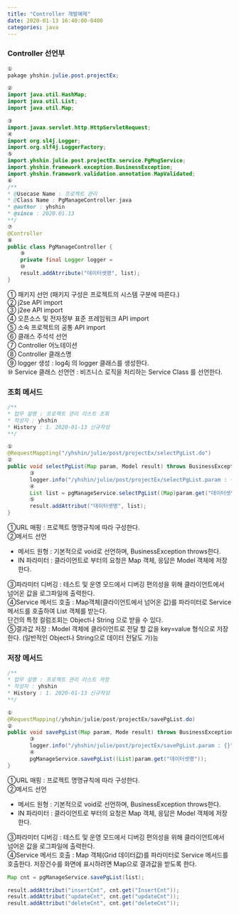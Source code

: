 ```yaml
---
title: "Controller 개발예제"
date: 2020-01-13 16:40:00-0400
categories: java
---
```


### Controller 선언부 

```java
①
pakage yhshin.julie.post.projectEx;

②
import java.util.HashMap;
import java.util.List;
import java.util.Map;

③
import.javax.servlet.http.HttpServletRequest;
④
import org.sl4j.Logger;
import.org.slf4j.LoggerFactory;
⑤
import.yhshin.julie.post.projectEx.service.PgMngService;
import.yhshin.framework.exception.BusinessException;
import.yhshin.framework.validation.annotation.MapValidated;
⑥
/**
* @Usecase Name : 프로젝트 관리 
* @Class Name : PgManageController.java
* @author : yhshin
* @since : 2020.01.13
**/
⑦
@Controller
⑧
public class PgManageController {
    ⑨
    private final Logger logger = 
    ⑩ 
    result.addAtrribute("데이터셋명", list);
}
```
  
① 패키지 선언 (패키지 구성은 프로젝트의 시스템 구분에 따른다.)        
② j2se API import         
③ j2ee API import         
④ 오픈소스 및 전자정부 표준 프레임워크 API import        
⑤ 소속 프로젝트의 공통 API import            
⑥ 클래스 주석석 선언        
⑦ Controller 어노테이션                  
⑧ Controller 클래스명       
⑨ logger 생성 : log4j 의 logger 클래스를 생성한다.         
⑩ Service 클래스 선언언 : 비즈니스 로직을 처리하는 Service Class 를 선언한다. 

### 조회 메서드 
```java
/**
* 업무 설명 : 프로젝트 관리 리스트 조회
* 작성자 : yhshin
* History : 1. 2020-01-13 신규작성 
**/

①
@RequestMappting("/yhshin/julie/post/projectEx/selectPgList.do")
②
public void selectPgList(Map param, Model result) throws BusinessException {
       ③
       logger.info("/yhshin/julie/post/projectEx/selectPgList.param : {}", param);
       ④ 
       List list = pgManageService.selectPgList((Map)param.get("데이터셋명"));
       ⑤
       result.addAttribut("데이터셋명", list);
}
```

①URL 매핑 : 프로젝트 명명규칙에 따라 구성한다.   
②메서드 선언   
  - 메서드 원형 : 기본적으로 void로 선언하며, BusinessException throws한다.     
  - IN 파라미터 : 클라이언트로 부터의 요청은 Map 객체, 응답은 Model 객체에 저장한다.     
  
③파라미터 디버깅 : 테스트 및 운영 모드에서 디버깅 편의성을 위해 클라이언트에서 넘어온 값을 로그파일에 출력한다.  
④Service 메서드 호출 : Map객체(클라이언트에서 넘어온 값)를 파라미터로 Service 메서드를 호출하여 List 객체를 받는다.   
단건의 특정 컬럼조회는 Object나 String 으로 받을 수 있다.  
⑤결과값 저장 : Model 객체에 클라이언트로 전달 할 값을 key=value 형식으로 저장한다. (일반적인 Object나 String으로 데이터 전달도 가)능  


### 저장 메서드 
```java
/**
* 업무 설명 : 프로젝트 관리 리스트 저장
* 작성자 : yhshin
* History : 1. 2020-01-13 신규작성 
**/

①
@RequestMapping(/yhshin/julie/post/projectEx/savePgList.do)
②
public void savePgList(Map param, Mode result) throws BusinessException{
       ③
       logger.info("/yhshin/julie/post/projectEx/savePgList.param : {}", param);
       ④
       pgManageService.savePgList((List)param.get("데이터셋명"));
}
```

①URL 매핑 : 프로젝트 명명규칙에 따라 구성한다.   
②메서드 선언   
  - 메서드 원형 : 기본적으로 void로 선언하며, BusinessException throws한다.    
  - IN 파라미터 : 클라이언트로 부터의 요청은 Map 객체, 응답은 Model 객체에 저장한다.     

③파라미터 디버깅 : 테스트 및 운영 모드에서 디버깅 편의성을 위해 클라이언트에서 넘어온 값을 로그파일에 출력한다.  
④Service 메서드 호출 : Map 객체(Grid 데이터값)를 파라미터로 Service 메서드를 호출한다. 
저장건수를 화면에 표시하려면 Map으로 결과값을 받도록 한다.   

  
```java
Map cnt = pgManageService.savePgList(list);

result.addAttribut("insertCnt", cnt.get("InsertCnt"));
result.addAttribut("updateCnt", cnt.get("updateCnt"));
result.addAttribut("deleteCnt", cnt.get("deleteCnt"));
```
